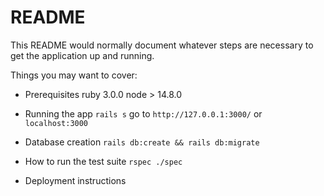 # README

This README would normally document whatever steps are necessary to get the
application up and running.

Things you may want to cover:

- Prerequisites
  ruby 3.0.0
  node > 14.8.0

- Running the app
  `rails s`
  go to `http://127.0.0.1:3000/` or `localhost:3000`

- Database creation
  `rails db:create && rails db:migrate`

- How to run the test suite
  `rspec ./spec`

- Deployment instructions
